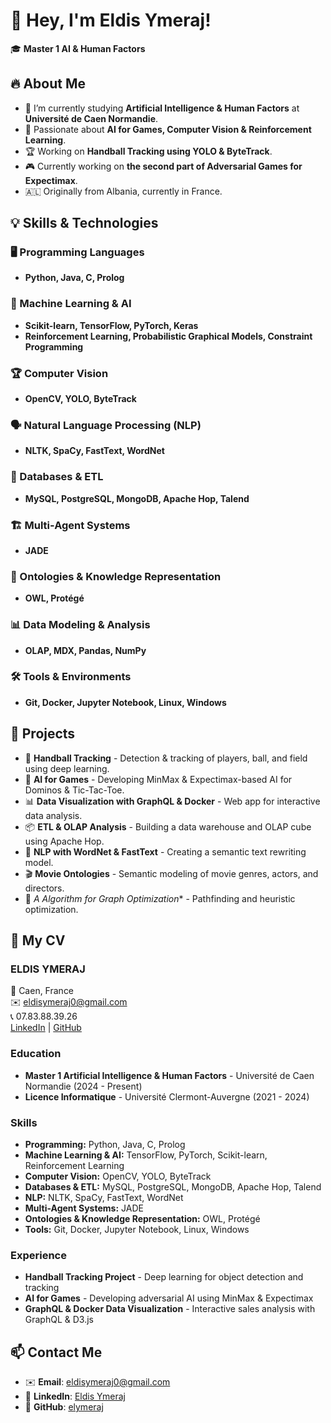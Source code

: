# 👋 Hey, I'm Eldis Ymeraj!

🎓 **Master 1 AI & Human Factors** 

## 🔥 About Me

- 🏫 I’m currently studying **Artificial Intelligence & Human Factors** at **Université de Caen Normandie**.
- 🚀 Passionate about **AI for Games, Computer Vision & Reinforcement Learning**.
- 🏆 Working on **Handball Tracking using YOLO & ByteTrack**.
- 🎮 Currently working on **the second part of Adversarial Games for Expectimax**.
- 🇦🇱 Originally from Albania, currently in France.


## 💡 Skills & Technologies

### 🖥️ Programming Languages
- **Python, Java, C, Prolog**

### 🤖 Machine Learning & AI
- **Scikit-learn, TensorFlow, PyTorch, Keras**
- **Reinforcement Learning, Probabilistic Graphical Models, Constraint Programming**

### 🏆 Computer Vision
- **OpenCV, YOLO, ByteTrack**

### 🗣️ Natural Language Processing (NLP)
- **NLTK, SpaCy, FastText, WordNet**

### 💾 Databases & ETL
- **MySQL, PostgreSQL, MongoDB, Apache Hop, Talend**

### 🏗️ Multi-Agent Systems
- **JADE**

### 🔎 Ontologies & Knowledge Representation
- **OWL, Protégé**

### 📊 Data Modeling & Analysis
- **OLAP, MDX, Pandas, NumPy**

### 🛠️ Tools & Environments
- **Git, Docker, Jupyter Notebook, Linux, Windows**

## 🚀 Projects

- 🏐 **Handball Tracking** - Detection & tracking of players, ball, and field using deep learning.
- 🎲 **AI for Games** - Developing MinMax & Expectimax-based AI for Dominos & Tic-Tac-Toe.
- 📊 **Data Visualization with GraphQL & Docker** - Web app for interactive data analysis.
- 📦 **ETL & OLAP Analysis** - Building a data warehouse and OLAP cube using Apache Hop.
- 🧠 **NLP with WordNet & FastText** - Creating a semantic text rewriting model.
- 🎬 **Movie Ontologies** - Semantic modeling of movie genres, actors, and directors.
- 🚀 **A* Algorithm for Graph Optimization** - Pathfinding and heuristic optimization.

## 📄 My CV

### **ELDIS YMERAJ**
📍 Caen, France  
✉️ eldisymeraj0@gmail.com  
📞 07.83.88.39.26  
[LinkedIn](https://linkedin.com/in/eldis-ymeraj) | [GitHub](https://github.com/elymeraj)  

### **Education**
- **Master 1 Artificial Intelligence & Human Factors** - Université de Caen Normandie (2024 - Present)
- **Licence Informatique** - Université Clermont-Auvergne (2021 - 2024)

### **Skills**
- **Programming:** Python, Java, C, Prolog  
- **Machine Learning & AI:** TensorFlow, PyTorch, Scikit-learn, Reinforcement Learning  
- **Computer Vision:** OpenCV, YOLO, ByteTrack  
- **Databases & ETL:** MySQL, PostgreSQL, MongoDB, Apache Hop, Talend  
- **NLP:** NLTK, SpaCy, FastText, WordNet  
- **Multi-Agent Systems:** JADE  
- **Ontologies & Knowledge Representation:** OWL, Protégé  
- **Tools:** Git, Docker, Jupyter Notebook, Linux, Windows  

### **Experience**
- **Handball Tracking Project** - Deep learning for object detection and tracking  
- **AI for Games** - Developing adversarial AI using MinMax & Expectimax  
- **GraphQL & Docker Data Visualization** - Interactive sales analysis with GraphQL & D3.js  

## 📫 Contact Me

- ✉️ **Email**: [eldisymeraj0@gmail.com](mailto:eldisymeraj0@gmail.com)
- 🔗 **LinkedIn**: [Eldis Ymeraj](https://linkedin.com/in/eldis-ymeraj)
- 🐙 **GitHub**: [elymeraj](https://github.com/elymeraj)
